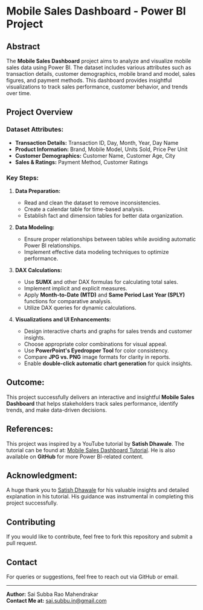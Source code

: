 # **Mobile Sales Dashboard - Power BI Project**

## **Abstract**
The **Mobile Sales Dashboard** project aims to analyze and visualize mobile sales data using Power BI. The dataset includes various attributes such as transaction details, customer demographics, mobile brand and model, sales figures, and payment methods. This dashboard provides insightful visualizations to track sales performance, customer behavior, and trends over time.

## **Project Overview**

### **Dataset Attributes:**
- **Transaction Details:** Transaction ID, Day, Month, Year, Day Name
- **Product Information:** Brand, Mobile Model, Units Sold, Price Per Unit
- **Customer Demographics:** Customer Name, Customer Age, City
- **Sales & Ratings:** Payment Method, Customer Ratings

### **Key Steps:**
1. **Data Preparation:**
   - Read and clean the dataset to remove inconsistencies.
   - Create a calendar table for time-based analysis.
   - Establish fact and dimension tables for better data organization.
   
2. **Data Modeling:**
   - Ensure proper relationships between tables while avoiding automatic Power BI relationships.
   - Implement effective data modeling techniques to optimize performance.

3. **DAX Calculations:**
   - Use **SUMX** and other DAX formulas for calculating total sales.
   - Implement implicit and explicit measures.
   - Apply **Month-to-Date (MTD)** and **Same Period Last Year (SPLY)** functions for comparative analysis.
   - Utilize DAX queries for dynamic calculations.

4. **Visualizations and UI Enhancements:**
   - Design interactive charts and graphs for sales trends and customer insights.
   - Choose appropriate color combinations for visual appeal.
   - Use **PowerPoint's Eyedropper Tool** for color consistency.
   - Compare **JPG vs. PNG** image formats for clarity in reports.
   - Enable **double-click automatic chart generation** for quick insights.

## **Outcome:**
This project successfully delivers an interactive and insightful **Mobile Sales Dashboard** that helps stakeholders track sales performance, identify trends, and make data-driven decisions.

## **References:**
This project was inspired by a YouTube tutorial by **Satish Dhawale**. The tutorial can be found at: [Mobile Sales Dashboard Tutorial](https://youtu.be/znJGWMtk_EE?feature=shared). He is also available on **GitHub** for more Power BI-related content.

## **Acknowledgment:**
A huge thank you to [Satish Dhawale](https://github.com/SatishDhawale) for his valuable insights and detailed explanation in his tutorial. His guidance was instrumental in completing this project successfully.

## Contributing
If you would like to contribute, feel free to fork this repository and submit a pull request.


## Contact
For queries or suggestions, feel free to reach out via GitHub or email.

---
**Author:** Sai Subba Rao Mahendrakar  
**Contact Me at:** [sai.subbu.in@gmail.com](sai.subbu.in@gmail.com)
